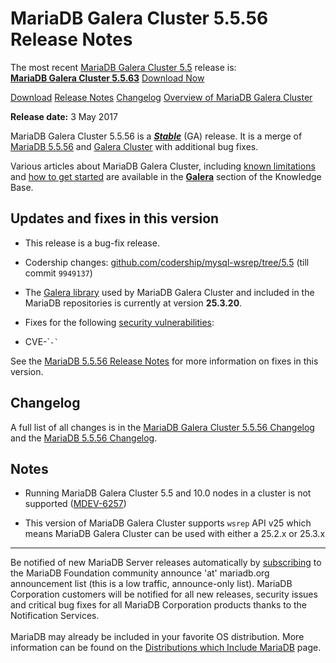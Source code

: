 # MariaDB Galera Cluster 5.5.56 Release Notes

The most recent [MariaDB Galera Cluster 5.5](/kb/en/galera/) release is:<br>
<span class="cstm-style lead"><strong>[MariaDB Galera Cluster 5.5.63](/replication/galera-cluster/mariadb-galera-cluster-releases/mariadb-galera-55-release-notes/mariadb-galera-cluster-5563-release-notes/)</strong> [Download<span>&nbsp;</span>Now](https://downloads.mariadb.org/mariadb-galera/5.5)</span>

[Download](http://downloads.mariadb.org/mariadb-galera/5.5.56)
[Release Notes](/replication/galera-cluster/mariadb-galera-cluster-releases/mariadb-galera-55-release-notes/mariadb-galera-cluster-5556-release-notes/)
[Changelog](/replication/galera-cluster/mariadb-galera-cluster-releases/mariadb-galera-55-changelogs/mariadb-galera-cluster-5556-changelog/)
[Overview of MariaDB Galera Cluster](/replication/galera-cluster/what-is-mariadb-galera-cluster/)

<strong>Release date:</strong> 3 May 2017

MariaDB Galera Cluster 5.5.56 is a <strong><em>[Stable](/kb/en/release-criteria/)</em></strong> (GA)
release. It is a merge of [MariaDB 5.5.56](/kb/en/mariadb-5556-release-notes/) and
[Galera Cluster](http://codership.com/content/using-galera-cluster) with
additional bug fixes.

Various articles about MariaDB Galera Cluster, including
[known limitations](/replication/galera-cluster/mariadb-galera-cluster-known-limitations/) and
[how to get started](/replication/galera-cluster/getting-started-with-mariadb-galera-cluster/) are
available in the <strong>[Galera](/kb/en/galera/)</strong> section of the Knowledge Base.

## Updates and fixes in this version

- This release is a bug-fix release.

- Codership changes:
  [github.com/codership/mysql-wsrep/tree/5.5](https://github.com/codership/mysql-wsrep/tree/5.5)
  (till commit `9949137`)

- The [Galera library](http://codership.com/content/using-galera-cluster) used
  by MariaDB Galera Cluster and included in the MariaDB repositories is
  currently at version <strong>25.3.20</strong>.

- Fixes for the following [security vulnerabilities](/kb/en/cve/):
<ul start="1"><li>CVE-`<code>-`</code><code>
</code></li></ul>

See the [MariaDB 5.5.56 Release Notes](/kb/en/mariadb-5556-release-notes/) for more
information on fixes in this version.

## Changelog

A full list of all changes is in the
[MariaDB Galera Cluster 5.5.56 Changelog](/replication/galera-cluster/mariadb-galera-cluster-releases/mariadb-galera-55-changelogs/mariadb-galera-cluster-5556-changelog/)
and the [MariaDB 5.5.56 Changelog](/kb/en/mariadb-5556-changelog/).

## Notes

- Running MariaDB Galera Cluster 5.5 and 10.0 nodes in a cluster is not
  supported ([MDEV-6257](https://jira.mariadb.org/browse/MDEV-6257))

- This version of MariaDB Galera Cluster supports `wsrep` API v25 which means
  MariaDB Galera Cluster can be used with either a 25.2.x or 25.3.x

---

Be notified of new MariaDB Server releases automatically by [subscribing](https://lists.askmonty.org/cgi-bin/mailman/listinfo/announce) to the MariaDB Foundation community announce 'at' mariadb.org announcement list (this is a low traffic, announce-only list). MariaDB Corporation customers will be notified for all new releases, security issues and critical bug fixes for all MariaDB Corporation products thanks to the Notification Services.
<br><br>
MariaDB may already be included in your favorite OS distribution. More
information can be found on the
[Distributions which Include MariaDB](/mariadb-administration/getting-installing-and-upgrading-mariadb/binary-packages/distributions-which-include-mariadb/)
page.